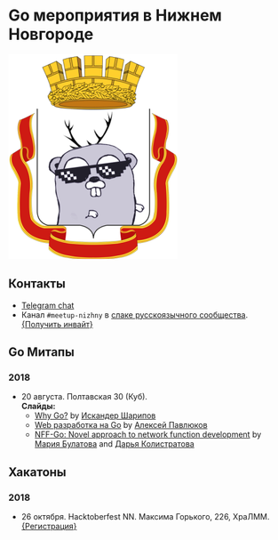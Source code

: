 # Go мероприятия в Нижнем Новгороде

![Logo](/go_nizhny.png)

## Контакты

* [Telegram chat](https://t.me/golang_events_nizhny)
* Канал `#meetup-nizhny` в [слаке русскоязычного сообщества](https://golang-ru.slack.com). [{Получить инвайт}](http://slack.golang-ru.com/)

## Go Митапы

### 2018

* 20 августа. Полтавская 30 (Куб).<br>
  **Слайды:**
  * [Why Go?](/slides/2018-Aug-20/why-go.pdf) by [Искандер Шарипов](https://github.com/Quasilyte)
  * [Web разработка на Go](/slides/2018-Aug-20/web-dev.pdf) by [Алексей Павлюков](https://github.com/a5i/)
  * [NFF-Go: Novel approach to network function development](/slides/2018-Aug-20/nff-go.pdf) by [Мария Булатова](https://github.com/mbulatova) and [Дарья Колистратова](https://github.com/dkolistratova)

## Хакатоны

### 2018

* 26 октября. Hacktoberfest NN. Максима Горького, 226, ХраЛММ. [{Регистрация}](https://www.it52.info/events/2018-10-26-hacktoberfest-nn)<br>